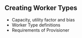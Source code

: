 ## Creating Worker Types

* Capacity, utility factor and bias
* Worker Type definitions
* Requirements of Provisioner

